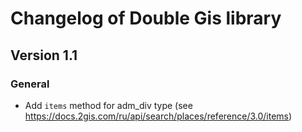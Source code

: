 # Changelog of Double Gis library

## Version 1.1

### General
+ Add `items` method for adm_div type (see https://docs.2gis.com/ru/api/search/places/reference/3.0/items)